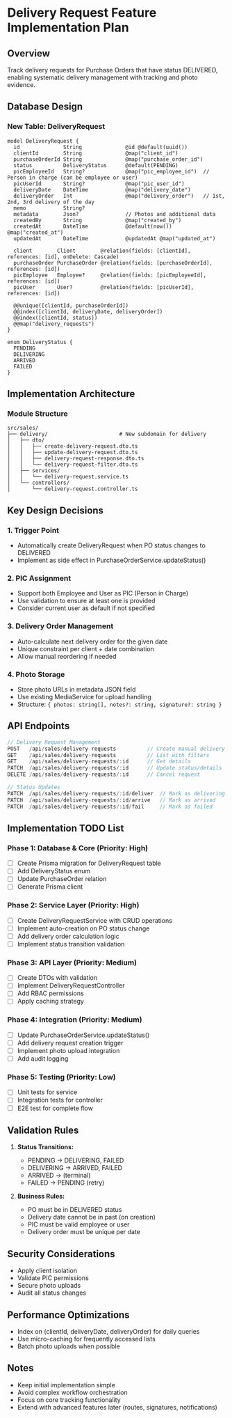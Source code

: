 # Delivery Request Feature Implementation Plan

## Overview
Track delivery requests for Purchase Orders that have status DELIVERED, enabling systematic delivery management with tracking and photo evidence.

## Database Design

### New Table: DeliveryRequest
```prisma
model DeliveryRequest {
  id              String              @id @default(uuid())
  clientId        String              @map("client_id")
  purchaseOrderId String              @map("purchase_order_id")
  status          DeliveryStatus      @default(PENDING)
  picEmployeeId   String?             @map("pic_employee_id")  // Person in charge (can be employee or user)
  picUserId       String?             @map("pic_user_id")
  deliveryDate    DateTime            @map("delivery_date")
  deliveryOrder   Int                 @map("delivery_order")   // 1st, 2nd, 3rd delivery of the day
  memo            String?
  metadata        Json?               // Photos and additional data
  createdBy       String              @map("created_by")
  createdAt       DateTime            @default(now()) @map("created_at")
  updatedAt       DateTime            @updatedAt @map("updated_at")

  client        Client        @relation(fields: [clientId], references: [id], onDelete: Cascade)
  purchaseOrder PurchaseOrder @relation(fields: [purchaseOrderId], references: [id])
  picEmployee   Employee?     @relation(fields: [picEmployeeId], references: [id])
  picUser       User?         @relation(fields: [picUserId], references: [id])

  @@unique([clientId, purchaseOrderId])
  @@index([clientId, deliveryDate, deliveryOrder])
  @@index([clientId, status])
  @@map("delivery_requests")
}

enum DeliveryStatus {
  PENDING
  DELIVERING
  ARRIVED
  FAILED
}
```

## Implementation Architecture

### Module Structure
```
src/sales/
├── delivery/                       # New subdomain for delivery
│   ├── dto/
│   │   ├── create-delivery-request.dto.ts
│   │   ├── update-delivery-request.dto.ts
│   │   ├── delivery-request-response.dto.ts
│   │   └── delivery-request-filter.dto.ts
│   ├── services/
│   │   └── delivery-request.service.ts
│   └── controllers/
│       └── delivery-request.controller.ts
```

## Key Design Decisions

### 1. Trigger Point
- Automatically create DeliveryRequest when PO status changes to DELIVERED
- Implement as side effect in PurchaseOrderService.updateStatus()

### 2. PIC Assignment
- Support both Employee and User as PIC (Person in Charge)
- Use validation to ensure at least one is provided
- Consider current user as default if not specified

### 3. Delivery Order Management
- Auto-calculate next delivery order for the given date
- Unique constraint per client + date combination
- Allow manual reordering if needed

### 4. Photo Storage
- Store photo URLs in metadata JSON field
- Use existing MediaService for upload handling
- Structure: `{ photos: string[], notes?: string, signature?: string }`

## API Endpoints

```typescript
// Delivery Request Management
POST   /api/sales/delivery-requests          // Create manual delivery request
GET    /api/sales/delivery-requests          // List with filters
GET    /api/sales/delivery-requests/:id      // Get details
PATCH  /api/sales/delivery-requests/:id      // Update status/details
DELETE /api/sales/delivery-requests/:id      // Cancel request

// Status Updates
PATCH  /api/sales/delivery-requests/:id/deliver  // Mark as delivering
PATCH  /api/sales/delivery-requests/:id/arrive   // Mark as arrived
PATCH  /api/sales/delivery-requests/:id/fail     // Mark as failed
```

## Implementation TODO List

### Phase 1: Database & Core (Priority: High)
- [ ] Create Prisma migration for DeliveryRequest table
- [ ] Add DeliveryStatus enum
- [ ] Update PurchaseOrder relation
- [ ] Generate Prisma client

### Phase 2: Service Layer (Priority: High)
- [ ] Create DeliveryRequestService with CRUD operations
- [ ] Implement auto-creation on PO status change
- [ ] Add delivery order calculation logic
- [ ] Implement status transition validation

### Phase 3: API Layer (Priority: Medium)
- [ ] Create DTOs with validation
- [ ] Implement DeliveryRequestController
- [ ] Add RBAC permissions
- [ ] Apply caching strategy

### Phase 4: Integration (Priority: Medium)
- [ ] Update PurchaseOrderService.updateStatus()
- [ ] Add delivery request creation trigger
- [ ] Implement photo upload integration
- [ ] Add audit logging

### Phase 5: Testing (Priority: Low)
- [ ] Unit tests for service
- [ ] Integration tests for controller
- [ ] E2E test for complete flow

## Validation Rules

1. **Status Transitions:**
   - PENDING → DELIVERING, FAILED
   - DELIVERING → ARRIVED, FAILED
   - ARRIVED → (terminal)
   - FAILED → PENDING (retry)

2. **Business Rules:**
   - PO must be in DELIVERED status
   - Delivery date cannot be in past (on creation)
   - PIC must be valid employee or user
   - Delivery order must be unique per date

## Security Considerations

- Apply client isolation
- Validate PIC permissions
- Secure photo uploads
- Audit all status changes

## Performance Optimizations

- Index on (clientId, deliveryDate, deliveryOrder) for daily queries
- Use micro-caching for frequently accessed lists
- Batch photo uploads when possible

## Notes

- Keep initial implementation simple
- Avoid complex workflow orchestration
- Focus on core tracking functionality
- Extend with advanced features later (routes, signatures, notifications)